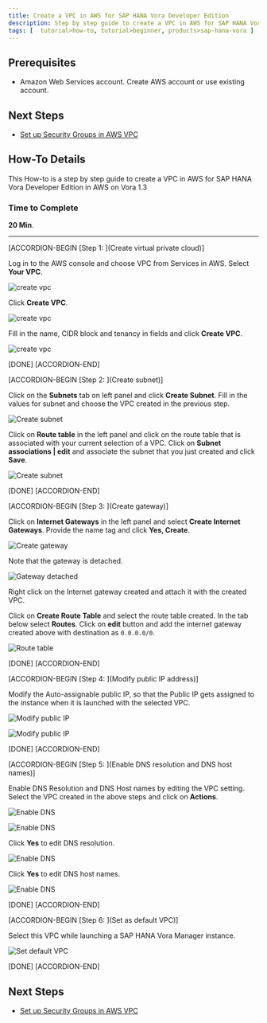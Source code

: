 ```yaml
---
title: Create a VPC in AWS for SAP HANA Vora Developer Edition
description: Step by step guide to create a VPC in AWS for SAP HANA Vora Developer Edition in AWS on Vora 1.3
tags: [  tutorial>how-to, tutorial>beginner, products>sap-hana-vora ]
---
```

## Prerequisites  
 - Amazon Web Services account. Create AWS account or use existing account.

## Next Steps
 - [Set up Security Groups in AWS VPC](http://www.sap.com/developer/how-tos/2017/02/vora-aws-security-groups.html)


## How-To Details
This How-to is a step by step guide to create a VPC in AWS for SAP HANA Vora Developer Edition in AWS on Vora 1.3

### Time to Complete
**20 Min**.

---


[ACCORDION-BEGIN [Step 1: ](Create virtual private cloud)]

Log in to the AWS console and choose VPC from Services in AWS. Select **Your VPC**.


![create vpc](vpc1.png)


Click **Create VPC**.

![create vpc](vpc2.png)


Fill in the name, CIDR block and tenancy in fields and click **Create VPC**.

![create vpc](vpc3.png)

[DONE]
[ACCORDION-END]


[ACCORDION-BEGIN [Step 2: ](Create subnet)]

Click on the **Subnets** tab on left panel and click **Create Subnet**. Fill in the values for subnet and choose the VPC created in the previous step.

![Create subnet](subnet.png)

Click on **Route table** in the left panel and click on the route table that is associated with your current selection of a VPC. Click on **Subnet associations | edit**  and associate the subnet that you just created and click **Save**.

![Create subnet](subnet2.png)


[DONE]
[ACCORDION-END]


[ACCORDION-BEGIN [Step 3: ](Create gateway)]

Click on **Internet Gateways** in the left panel and select **Create Internet Gateways**. Provide the name tag and click **Yes, Create**.

![Create gateway](gateway.png)

Note that the gateway is detached.

![Gateway detached](gateway-detached.png)


Right click on the Internet gateway created and attach it with the created VPC.

Click on **Create Route Table** and select the route table created. In the tab below select **Routes**. Click on **edit** button and add the internet gateway created above with destination as `0.0.0.0/0`.

![Route table](route-table.png)


[DONE]
[ACCORDION-END]


[ACCORDION-BEGIN [Step 4: ](Modify public IP address)]

Modify the Auto-assignable public IP, so that the Public IP gets assigned to the instance when it is launched with the selected VPC.

![Modify public IP](modify-ip.png)

![Modify public IP](modify-ip2.png)

[DONE]
[ACCORDION-END]


[ACCORDION-BEGIN [Step 5: ](Enable DNS resolution and DNS host names)]

Enable DNS Resolution and DNS Host names by editing the VPC setting. Select the VPC created in the above steps and click on **Actions**.

![Enable DNS](dns1.png)

![Enable DNS](dns2.png)

Click **Yes** to edit DNS resolution.

![Enable DNS](dns3.png)

Click **Yes** to edit DNS host names.

![Enable DNS](dns4.png)

[DONE]
[ACCORDION-END]

[ACCORDION-BEGIN [Step 6: ](Set as default VPC)]

Select this VPC while launching a SAP HANA Vora Manager instance.

![Set default VPC](default-vpc.png)


[DONE]
[ACCORDION-END]

## Next Steps
- [Set up Security Groups in AWS VPC](http://www.sap.com/developer/how-tos/2017/02/vora-aws-security-groups.html)
